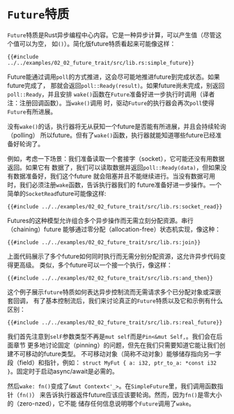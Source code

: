 # `Future`特质

`Future`特质是Rust异步编程中心内容。它是一种异步计算，可以产生值（尽管这个值可以为空，
如`()`）。简化版future特质看起来可能像这样：

```rust, no_run
{{#include ../../examples/02_02_future_trait/src/lib.rs:simple_future}}
```

Future能通过调用`poll`的方式推进，这会尽可能地推进future到完成状态。如果future完成了，
那就会返回`poll::Ready(result)`。如果future尚未完成，别返回`poll::Ready`，并且安排
`wake()`函数在`Future`准备好进一步执行时调用（译者注：注册回调函数）。当`wake()`调用
时，驱动`Future`的执行器会再次`poll`使得`Future`有所进展。

没有`wake()`的话，执行器将无从获知一个future是否能有所进展，并且会持续轮询（polling）
所以future。但有了`wake()`函数，执行器就能知道哪些future已经准备好轮询了。

例如，考虑一下场景：我们准备读取一个套接字（socket），它可能还没有用数据返回。如果它有
数据了，我们可以读取数据并返回`poll::Ready(data)`，但如果没有数据准备好，我们这个future
就会阻塞并且不能继续进行。当没有数据可用时，我们必须注册`wake`函数，告诉执行器我们的
future准备好进一步操作。一个简单的`SocketRead`future可能像这样:

```rust, no_run
{{#include ../../examples/02_02_future_trait/src/lib.rs:socket_read}}
```

Futures的这种模型允许组合多个异步操作而无需立刻分配资源。串行（chaining）future
能够通过零分配（allocation-free）状态机实现，像这种：

```rust, no_run
{{#include ../../examples/02_02_future_trait/src/lib.rs:join}}
```

上面代码展示了多个future如何同时执行而无需分别分配资源，这允许异步代码变得更高级。
类似，多个future可以一个接一个执行，像这样：

```rust, no_run
{{#include ../../examples/02_02_future_trait/src/lib.rs:and_then}}
```

这个例子展示`future`特质如何表达异步控制流而无需请求多个已分配对象或深嵌套回调，
有了基本控制流后，我们来讨论真正的`Future`特质以及它和示例有什么区别：

```rust, no_run
{{#include ../../examples/02_02_future_trait/src/lib.rs:real_future}}
```

我们首先注意到`selF`参数类型不再是`mut self`而是`Pin<&mut Self,`。我们会在后面章节
更多地讨论固定（pinning）的问题，但先在我们只需要知道它能让我们创建不可移动的future类型。
不可移动对象（简称不动对象）能够储存指向另一字段（field）和指针，例如：
`struct MyFut { a: i32, ptr_to_a: *const i32 }`。固定时于启动async/await是必需的。

然后`wake: fn()`变成了`&mut Context<'_>`。在`SimpleFuture`里，我们调用函数指针（`fn()`）
来告诉执行器返件future应该应该要轮询。然而，因为`fn()`是零大小的（zero-nzed），它不能
储存任何信息说明哪个`Future`调用了`wake`。

[pinning]: ../04_pinning/01_chapter.md
